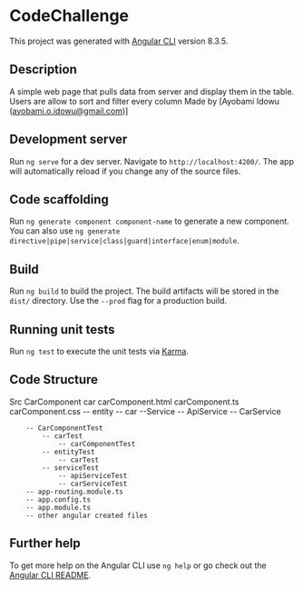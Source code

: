 # CodeChallenge

This project was generated with [Angular CLI](https://github.com/angular/angular-cli) version 8.3.5.

## Description

A simple web page that pulls data from server and display them in the table. Users 	are allow to sort and filter every column
Made by [Ayobami Idowu (ayobami.o.idowu@gmail.com)]

## Development server

Run `ng serve` for a dev server. Navigate to `http://localhost:4200/`. The app will automatically reload if you change any of the source files.

## Code scaffolding

Run `ng generate component component-name` to generate a new component. You can also use `ng generate directive|pipe|service|class|guard|interface|enum|module`.

## Build

Run `ng build` to build the project. The build artifacts will be stored in the `dist/` directory. Use the `--prod` flag for a production build.

## Running unit tests

Run `ng test` to execute the unit tests via [Karma](https://karma-runner.github.io).

## Code Structure

Src
  CarComponent
    car
      carComponent.html
      carComponent.ts
      carComponent.css
			-- entity
				-- car
			--Service
				-- ApiService
				-- CarService

		-- CarComponentTest
			-- carTest
				-- carComponentTest
			-- entityTest
				-- carTest
			-- serviceTest
				-- apiServiceTest
				-- carServiceTest
		-- app-routing.module.ts
		-- app.config.ts
		-- app.module.ts
		-- other angular created files

## Further help

To get more help on the Angular CLI use `ng help` or go check out the [Angular CLI README](https://github.com/angular/angular-cli/blob/master/README.md).
